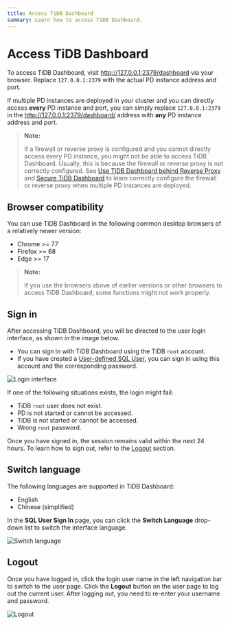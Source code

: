 ```yaml
---
title: Access TiDB Dashboard
summary: Learn how to access TiDB Dashboard.
---
```


# Access TiDB Dashboard

To access TiDB Dashboard, visit <http://127.0.0.1:2379/dashboard> via your browser. Replace `127.0.0.1:2379` with the actual PD instance address and port.

If multiple PD instances are deployed in your cluster and you can directly access **every** PD instance and port, you can simply replace `127.0.0.1:2379` in the <http://127.0.0.1:2379/dashboard/> address with **any** PD instance address and port.

> **Note:**
>
> If a firewall or reverse proxy is configured and you cannot directly access every PD instance, you might not be able to access TiDB Dashboard. Usually, this is because the firewall or reverse proxy is not correctly configured. See [Use TiDB Dashboard behind Reverse Proxy](/dashboard/dashboard-ops-reverse-proxy.md) and [Secure TiDB Dashboard](/dashboard/dashboard-ops-security.md) to learn correctly configure the firewall or reverse proxy when multiple PD instances are deployed.

## Browser compatibility

You can use TiDB Dashboard in the following common desktop browsers of a relatively newer version:

- Chrome >= 77
- Firefox >= 68
- Edge >= 17

> **Note:**
>
> If you use the browsers above of earlier versions or other browsers to access TiDB Dashboard, some functions might not work properly.

## Sign in

After accessing TiDB Dashboard, you will be directed to the user login interface, as shown in the image below.

- You can sign in with TiDB Dashboard using the TiDB `root` account.
- If you have created a [User-defined SQL User](/dashboard/dashboard-user.md), you can sign in using this account and the corresponding password.

![Login interface](https://docs-download.pingcap.com/media/images/docs/dashboard/dashboard-access-login.png)

If one of the following situations exists, the login might fail:

- TiDB `root` user does not exist.
- PD is not started or cannot be accessed.
- TiDB is not started or cannot be accessed.
- Wrong `root` password.

Once you have signed in, the session remains valid within the next 24 hours. To learn how to sign out, refer to the [Logout](#logout) section.

## Switch language

The following languages are supported in TiDB Dashboard:

- English
- Chinese (simplified)

In the **SQL User Sign In** page, you can click the **Switch Language** drop-down list to switch the interface language.

![Switch language](https://docs-download.pingcap.com/media/images/docs/dashboard/dashboard-access-switch-language.png)

## Logout

Once you have logged in, click the login user name in the left navigation bar to switch to the user page. Click the **Logout** button on the user page to log out the current user. After logging out, you need to re-enter your username and password.

![Logout](https://docs-download.pingcap.com/media/images/docs/dashboard/dashboard-access-logout.png)
